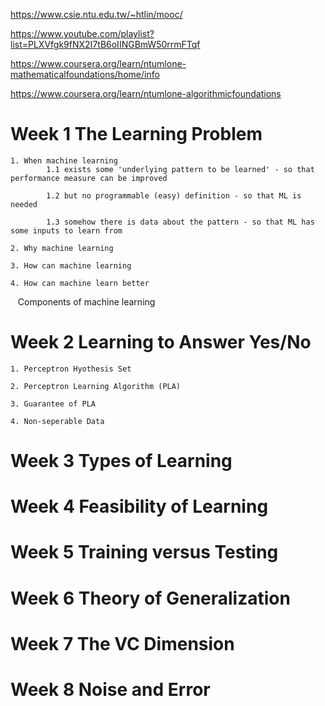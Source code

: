 
https://www.csie.ntu.edu.tw/~htlin/mooc/

https://www.youtube.com/playlist?list=PLXVfgk9fNX2I7tB6oIINGBmW50rrmFTqf

https://www.coursera.org/learn/ntumlone-mathematicalfoundations/home/info

https://www.coursera.org/learn/ntumlone-algorithmicfoundations

# Week 1 The Learning Problem

    1. When machine learning
            1.1 exists some 'underlying pattern to be learned' - so that performance measure can be improved
            
            1.2 but no programmable (easy) definition - so that ML is needed
            
            1.3 somehow there is data about the pattern - so that ML has some inputs to learn from

    2. Why machine learning

    3. How can machine learning

    4. How can machine learn better
    
    Components of machine learning

# Week 2 Learning to Answer Yes/No

    1. Perceptron Hyothesis Set
    
    2. Perceptron Learning Algorithm (PLA)
    
    3. Guarantee of PLA
    
    4. Non-seperable Data

# Week 3 Types of Learning


# Week 4 Feasibility of Learning


# Week 5 Training versus Testing


# Week 6 Theory of Generalization


# Week 7 The VC Dimension


# Week 8 Noise and Error
